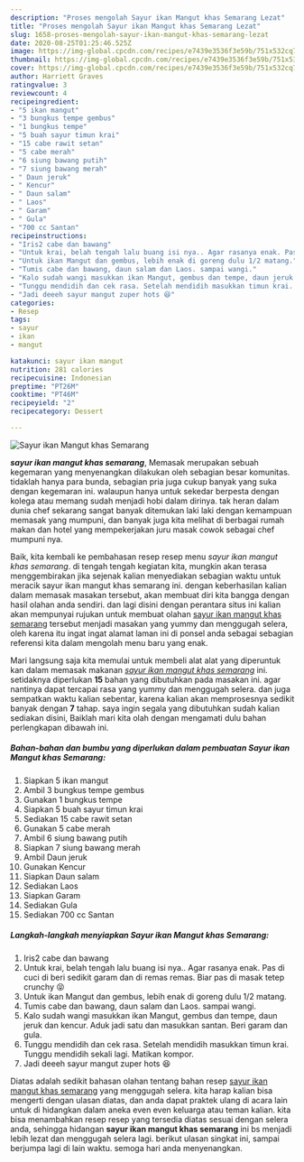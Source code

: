 ```yaml
---
description: "Proses mengolah Sayur ikan Mangut khas Semarang Lezat"
title: "Proses mengolah Sayur ikan Mangut khas Semarang Lezat"
slug: 1658-proses-mengolah-sayur-ikan-mangut-khas-semarang-lezat
date: 2020-08-25T01:25:46.525Z
image: https://img-global.cpcdn.com/recipes/e7439e3536f3e59b/751x532cq70/sayur-ikan-mangut-khas-semarang-foto-resep-utama.jpg
thumbnail: https://img-global.cpcdn.com/recipes/e7439e3536f3e59b/751x532cq70/sayur-ikan-mangut-khas-semarang-foto-resep-utama.jpg
cover: https://img-global.cpcdn.com/recipes/e7439e3536f3e59b/751x532cq70/sayur-ikan-mangut-khas-semarang-foto-resep-utama.jpg
author: Harriett Graves
ratingvalue: 3
reviewcount: 4
recipeingredient:
- "5 ikan mangut"
- "3 bungkus tempe gembus"
- "1 bungkus tempe"
- "5 buah sayur timun krai"
- "15 cabe rawit setan"
- "5 cabe merah"
- "6 siung bawang putih"
- "7 siung bawang merah"
- " Daun jeruk"
- " Kencur"
- " Daun salam"
- " Laos"
- " Garam"
- " Gula"
- "700 cc Santan"
recipeinstructions:
- "Iris2 cabe dan bawang"
- "Untuk krai, belah tengah lalu buang isi nya.. Agar rasanya enak. Pas di cuci di beri sedikit garam dan di remas remas. Biar pas di masak tetep crunchy 😝"
- "Untuk ikan Mangut dan gembus, lebih enak di goreng dulu 1/2 matang."
- "Tumis cabe dan bawang, daun salam dan Laos. sampai wangi."
- "Kalo sudah wangi masukkan ikan Mangut, gembus dan tempe, daun jeruk dan kencur. Aduk jadi satu dan masukkan santan. Beri garam dan gula."
- "Tunggu mendidih dan cek rasa. Setelah mendidih masukkan timun krai. Tunggu mendidih sekali lagi. Matikan kompor."
- "Jadi deeeh sayur mangut zuper hots 😆"
categories:
- Resep
tags:
- sayur
- ikan
- mangut

katakunci: sayur ikan mangut 
nutrition: 281 calories
recipecuisine: Indonesian
preptime: "PT26M"
cooktime: "PT46M"
recipeyield: "2"
recipecategory: Dessert

---
```



![Sayur ikan Mangut khas Semarang](https://img-global.cpcdn.com/recipes/e7439e3536f3e59b/751x532cq70/sayur-ikan-mangut-khas-semarang-foto-resep-utama.jpg)

<b><i>sayur ikan mangut khas semarang</i></b>, Memasak merupakan sebuah kegemaran yang menyenangkan dilakukan oleh sebagian besar komunitas. tidaklah hanya para bunda, sebagian pria juga cukup banyak yang suka dengan kegemaran ini. walaupun hanya untuk sekedar berpesta dengan kolega atau memang sudah menjadi hobi dalam dirinya. tak heran dalam dunia chef sekarang sangat banyak ditemukan laki laki dengan kemampuan memasak yang mumpuni, dan banyak juga kita melihat di berbagai rumah makan dan hotel yang mempekerjakan juru masak cowok sebagai chef mumpuni nya.



Baik, kita kembali ke pembahasan resep resep menu <i>sayur ikan mangut khas semarang</i>. di tengah tengah kegiatan kita, mungkin akan terasa menggembirakan jika sejenak kalian menyediakan sebagian waktu untuk meracik sayur ikan mangut khas semarang ini. dengan keberhasilan kalian dalam memasak masakan tersebut, akan membuat diri kita bangga dengan hasil olahan anda sendiri. dan lagi disini dengan perantara situs ini kalian akan mempunyai rujukan untuk membuat olahan <u>sayur ikan mangut khas semarang</u> tersebut menjadi masakan yang yummy dan menggugah selera, oleh karena itu ingat ingat alamat laman ini di ponsel anda sebagai sebagian referensi kita dalam mengolah menu baru yang enak.


Mari langsung saja kita memulai untuk membeli alat alat yang diperuntuk kan dalam memasak makanan <u><i>sayur ikan mangut khas semarang</i></u> ini. setidaknya diperlukan <b>15</b> bahan yang dibutuhkan pada masakan ini. agar nantinya dapat tercapai rasa yang yummy dan menggugah selera. dan juga sempatkan waktu kalian sebentar, karena kalian akan memprosesnya sedikit banyak dengan <b>7</b> tahap. saya ingin segala yang dibutuhkan sudah kalian sediakan disini, Baiklah mari kita olah dengan mengamati dulu bahan perlengkapan dibawah ini.

<!--inarticleads1-->

##### Bahan-bahan dan bumbu yang diperlukan dalam pembuatan Sayur ikan Mangut khas Semarang:

1. Siapkan 5 ikan mangut
1. Ambil 3 bungkus tempe gembus
1. Gunakan 1 bungkus tempe
1. Siapkan 5 buah sayur timun krai
1. Sediakan 15 cabe rawit setan
1. Gunakan 5 cabe merah
1. Ambil 6 siung bawang putih
1. Siapkan 7 siung bawang merah
1. Ambil  Daun jeruk
1. Gunakan  Kencur
1. Siapkan  Daun salam
1. Sediakan  Laos
1. Siapkan  Garam
1. Sediakan  Gula
1. Sediakan 700 cc Santan




<!--inarticleads2-->

##### Langkah-langkah menyiapkan Sayur ikan Mangut khas Semarang:

1. Iris2 cabe dan bawang
1. Untuk krai, belah tengah lalu buang isi nya.. Agar rasanya enak. Pas di cuci di beri sedikit garam dan di remas remas. Biar pas di masak tetep crunchy 😝
1. Untuk ikan Mangut dan gembus, lebih enak di goreng dulu 1/2 matang.
1. Tumis cabe dan bawang, daun salam dan Laos. sampai wangi.
1. Kalo sudah wangi masukkan ikan Mangut, gembus dan tempe, daun jeruk dan kencur. Aduk jadi satu dan masukkan santan. Beri garam dan gula.
1. Tunggu mendidih dan cek rasa. Setelah mendidih masukkan timun krai. Tunggu mendidih sekali lagi. Matikan kompor.
1. Jadi deeeh sayur mangut zuper hots 😆




Diatas adalah sedikit bahasan olahan tentang bahan resep <u>sayur ikan mangut khas semarang</u> yang menggugah selera. kita harap kalian bisa mengerti dengan ulasan diatas, dan anda dapat praktek ulang di acara lain untuk di hidangkan dalam aneka even even keluarga atau teman kalian. kita bisa menambahkan resep resep yang tersedia diatas sesuai dengan selera anda, sehingga hidangan <b>sayur ikan mangut khas semarang</b> ini bs menjadi lebih lezat dan menggugah selera lagi. berikut ulasan singkat ini, sampai berjumpa lagi di lain waktu. semoga hari anda menyenangkan.
